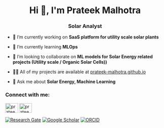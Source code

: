 <h1 align="center">Hi 👋, I'm Prateek Malhotra</h1>
<h3 align="center">Solar Analyst</h3>

- 🔭 I’m currently working on **SaaS platform for utility scale solar plants**

- 🌱 I’m currently learning **MLOps**

- 👯 I’m looking to collaborate on **ML models for Solar Energy related projects (Utility scale / Organic Solar Cells))**

- 👨‍💻 All of my projects are available at [prateek-malhotra.github.io](https://prateek-malhotra.github.io/)

- 💬 Ask me about **Solar Energy, Machine Learning**

<h3 align="left">Connect with me:</h3>
<p align="left">
<a href="https://twitter.com/prateek13061993" target="blank"><img align="center" src="https://raw.githubusercontent.com/rahuldkjain/github-profile-readme-generator/master/src/images/icons/Social/twitter.svg" alt="prateek13061993" height="30" width="40" /></a>
<a href="https://linkedin.com/in/prateek-malhotra" target="blank"><img align="center" src="https://raw.githubusercontent.com/rahuldkjain/github-profile-readme-generator/master/src/images/icons/Social/linked-in-alt.svg" alt="prateek-malhotra" height="30" width="40" /></a>
</p>

[![Research Gate](https://img.shields.io/badge/-Research%20Gate-green.svg?style=flat-square&logo=researchgate&logoColor=white&colorB=616161&labelColor=00BFA5)](https://www.researchgate.net/profile/Prateek-Malhotra)
[![Google Scholar](https://img.shields.io/badge/-Google%20Scholar-blue.svg?style=flat-square&logo=googlescholar&logoColor=white&colorB=2E7DEF&labelColor=2ECFEF)](https://scholar.google.com/citations?user=g-ASg8cAAAAJ&hl=en)
[![ORCID](https://img.shields.io/badge/-ORCID-green.svg?style=flat-square&logo=orcid&logoColor=white&colorB=71DA0E&labelColor=0EDA11)](https://orcid.org/0000-0003-0816-3712)  

